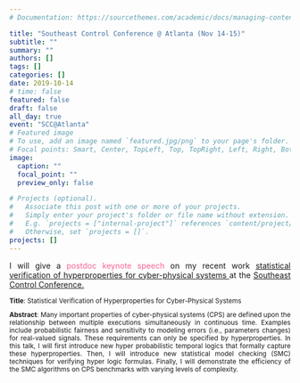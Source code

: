 ```yaml
---
# Documentation: https://sourcethemes.com/academic/docs/managing-content/

title: "Southeast Control Conference @ Atlanta (Nov 14-15)"
subtitle: ""
summary: ""
authors: []
tags: []
categories: []
date: 2019-10-14
# time: false 
featured: false
draft: false
all_day: true
event: "SCC@Atlanta"
# Featured image
# To use, add an image named `featured.jpg/png` to your page's folder.
# Focal points: Smart, Center, TopLeft, Top, TopRight, Left, Right, BottomLeft, Bottom, BottomRight.
image:
  caption: ""
  focal_point: ""
  preview_only: false

# Projects (optional).
#   Associate this post with one or more of your projects.
#   Simply enter your project's folder or file name without extension.
#   E.g. `projects = ["internal-project"]` references `content/project/deep-learning/index.md`.
#   Otherwise, set `projects = []`.
projects: []
---
```


<div style="text-align: justify">
<p>
I will give a <font color="#f76497">postdoc keynote speech</font>
on my recent work
<a href = https://arxiv.org/abs/1906.07253> 
statistical verification of hyperproperties for
cyber-physical systems
</a>
at the 
<a href = http://scc.ece.gatech.edu/>
Southeast Control Conference.
</a>
</p>

<small>
<p><b>Title</b>:
Statistical Verification of Hyperproperties
for Cyber-Physical Systems</p>

<p><b>Abstract</b>:
Many important properties of cyber-physical systems (CPS) are defined upon the relationship between multiple executions simultaneously in continuous time. Examples include probabilistic fairness and sensitivity to modeling errors (i.e., parameters changes) for real-valued signals. These requirements can only be specified by hyperproperties. In this talk, I will first introduce new hyper probabilistic temporal logics that formally capture these hyperproperties. Then, I will introduce new statistical model checking (SMC) techniques for verifying hyper logic formulas. Finally, I will demonstrate the efficiency of the SMC algorithms on CPS benchmarks with varying levels of complexity.</p>
</small>
</div>